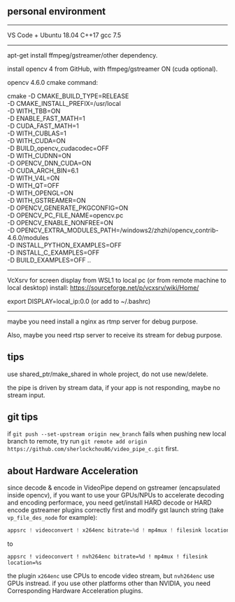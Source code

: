 

## personal environment ##
---------
VS Code + Ubuntu 18.04 C++17  gcc 7.5

---------
apt-get install ffmpeg/gstreamer/other dependency.

install opencv 4 from GitHub, with ffmpeg/gstreamer ON (cuda optional).

opencv 4.6.0 cmake command:

cmake -D CMAKE_BUILD_TYPE=RELEASE \
-D CMAKE_INSTALL_PREFIX=/usr/local \
-D WITH_TBB=ON \
-D ENABLE_FAST_MATH=1 \
-D CUDA_FAST_MATH=1 \
-D WITH_CUBLAS=1 \
-D WITH_CUDA=ON \
-D BUILD_opencv_cudacodec=OFF \
-D WITH_CUDNN=ON \
-D OPENCV_DNN_CUDA=ON \
-D CUDA_ARCH_BIN=6.1 \
-D WITH_V4L=ON \
-D WITH_QT=OFF \
-D WITH_OPENGL=ON \
-D WITH_GSTREAMER=ON \
-D OPENCV_GENERATE_PKGCONFIG=ON \
-D OPENCV_PC_FILE_NAME=opencv.pc \
-D OPENCV_ENABLE_NONFREE=ON \
-D OPENCV_EXTRA_MODULES_PATH=/windows2/zhzhi/opencv_contrib-4.6.0/modules \
-D INSTALL_PYTHON_EXAMPLES=OFF \
-D INSTALL_C_EXAMPLES=OFF \
-D BUILD_EXAMPLES=OFF ..

---------
VcXsrv for screen display from WSL1 to local pc (or from remote machine to local desktop)
install: https://sourceforge.net/p/vcxsrv/wiki/Home/

export DISPLAY=local_ip:0.0 (or add to ~/.bashrc)

---------
maybe you need install a nginx as rtmp server for debug purpose. 

Also, maybe you need rtsp server to receive its stream for debug purpose.

## tips ##
use shared_ptr/make_shared in whole project, do not use new/delete.

the pipe is driven by stream data, if your app is not responding, maybe no stream input.

## git tips ##
if `git push --set-upstream origin new_branch` fails when pushing new local branch to remote, 
try run `git remote add origin https://github.com/sherlockchou86/video_pipe_c.git` first.

## about Hardware Acceleration ##
since decode & encode in VideoPipe depend on gstreamer (encapsulated inside opencv), if you want to use your GPUs/NPUs to accelerate decoding and encoding performace, you need get/install HARD decode or HARD encode gstreamer plugins correctly first and modify gst launch string (take `vp_file_des_node` for example):
```cpp
appsrc ! videoconvert ! x264enc bitrate=%d ! mp4mux ! filesink location=%s
```
to
```
appsrc ! videoconvert ! nvh264enc bitrate=%d ! mp4mux ! filesink location=%s
```
the plugin `x264enc` use CPUs to encode video stream, but `nvh264enc` use GPUs instread. if you use other platforms other than NVIDIA, you need Corresponding Hardware Acceleration plugins.
